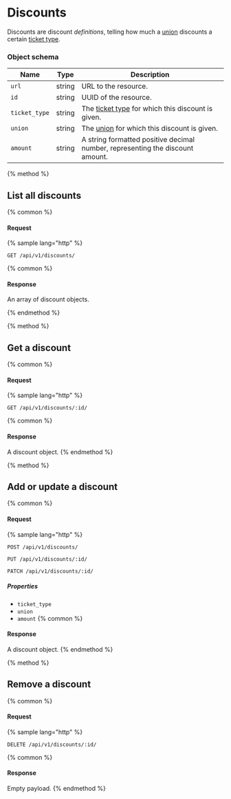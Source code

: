 # Discounts
Discounts are discount *definitions*, telling how much a [union](unions.md) 
discounts a certain [ticket type](ticket-types.md).

### Object schema
| Name | Type | Description |
| --- | --- | --- |
| `url` | string | URL to the resource. |
| `id` | string | UUID of the resource. |
| `ticket_type` | string | The [ticket type](ticket-types.md) for which this discount is given. |
| `union` | string | The [union](unions.md) for which this discount is given. |
| `amount` | string | A string formatted positive decimal number, representing the discount amount. |

{% method %}
## List all discounts

{% common %}
#### Request
{% sample lang="http" %}
```http
GET /api/v1/discounts/
```
{% common %}
#### Response
An array of discount objects.

{% endmethod %}

{% method %}
## Get a discount

{% common %}
#### Request
{% sample lang="http" %}
```http
GET /api/v1/discounts/:id/
```
{% common %}

#### Response
A discount object.
{% endmethod %}

{% method %}
## Add or update a discount


{% common %}
#### Request
{% sample lang="http" %}
```http
POST /api/v1/discounts/
```
```http
PUT /api/v1/discounts/:id/
```
```http
PATCH /api/v1/discounts/:id/
```
##### Properties
* `ticket_type`
* `union`
* `amount`
{% common %}

#### Response
A discount object.
{% endmethod %}

{% method %}
## Remove a discount


{% common %}
#### Request

{% sample lang="http" %}
```http
DELETE /api/v1/discounts/:id/
```
{% common %}

#### Response
Empty payload.
{% endmethod %}
